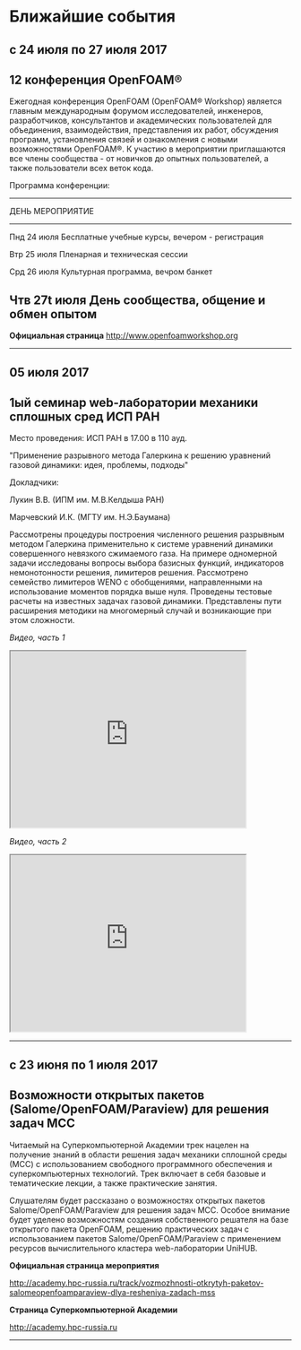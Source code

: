 Ближайшие события
=================

с 24 июля по 27 июля 2017
------------------------------

12 конференция OpenFOAM®
------------------------------

Ежегодная конференция OpenFOAM (OpenFOAM® Workshop) является главным международным форумом исследователей, инженеров,
разработчиков, консультантов и академических пользователей для объединения, взаимодействия, представления их работ,
обсуждения программ, установления связей и ознакомления с новыми возможностями OpenFOAM®. К участию в мероприятии
приглашаются все члены сообщества - от новичков до опытных пользователей, а также пользователи всех веток
кода.

Программа конференции:

--------------------------------------------
ДЕНЬ                 МЕРОПРИЯТИЕ
------------------- ------------------------
Пнд 24 июля         Бесплатные учебные курсы,
                    вечером - регистрация

Втр 25 июля         Пленарная и техническая сессии

Срд 26 июля         Культурная программа,
                    вечром банкет

Чтв 27t июля        День сообщества,
                    общение и обмен опытом
--------------------------------------------

**Официальная страница**
<http://www.openfoamworkshop.org>


______________________________________________________________________________________________________________________

05 июля 2017
------------

1ый семинар web-лаборатории механики сплошных сред ИСП РАН
----------------------------------------------------------

Место проведения: ИСП РАН в 17.00 в 110 ауд.

"Применение разрывного метода Галеркина к решению уравнений газовой динамики: идея, проблемы, подходы"

Докладчики:

Лукин В.В. (ИПМ им. М.В.Келдыша РАН)

Марчевский И.К. (МГТУ им. Н.Э.Баумана)

Рассмотрены процедуры построения численного решения разрывным методом Галеркина применительно к системе уравнений динамики 
совершенного невязкого сжимаемого газа. На примере одномерной задачи исследованы вопросы выбора базисных функций, индикаторов 
немонотонности решения, лимитеров решения. Рассмотрено семейство лимитеров WENO с обобщениями, направленными на использование 
моментов порядка выше нуля. Проведены тестовые расчеты на известных задачах газовой динамики. Представлены пути расширения 
методики на многомерный случай и возникающие при этом сложности.


*Видео, часть 1*

<iframe width="420" height="315"
src="https://www.youtube.com/embed/waQyDZqcIS0">
</iframe>

*Видео, часть 2*

<iframe width="420" height="315"
src="https://www.youtube.com/embed/6SQOwr5Ctjc">
</iframe>

______________________________________________________________________________________________________________________


c 23 июня по 1 июля 2017
------------------------

Возможности открытых пакетов (Salome/OpenFOAM/Paraview) для решения задач МСС
-----------------------------------------------------------------------------

Читаемый на Суперкомпьютерной Академии трек нацелен на получение знаний в области решения задач механики сплошной среды (МСС) 
с использованием свободного программного обеспечения и суперкомпьютерных технологий. Трек включает в себя базовые и тематические 
лекции, а также практические занятия.

Слушателям будет рассказано о возможностях открытых пакетов Salome/OpenFOAM/Paraview для решения задач МСС.
Особое внимание будет уделено возможностям создания собственного решателя на базе открытого пакета OpenFOAM, решению практических
задач с использованием пакетов Salome/OpenFOAM/Paraview с применением ресурсов вычислительного кластера web-лаборатории UniHUB.

**Официальная страница мероприятия**

<http://academy.hpc-russia.ru/track/vozmozhnosti-otkrytyh-paketov-salomeopenfoamparaview-dlya-resheniya-zadach-mss>

**Страница Суперкомпьютерной Академии**

<http://academy.hpc-russia.ru>


______________________________________________________________________________________________________________________




